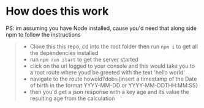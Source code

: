 # How does this work

PS: im assuming you have Node installed, cause you'd need that along side npm to follow the instructions

> - Clone this this repo, cd into the root folder then run `npm i` to get all the dependencies installed
> - run `npm run start` to get the server started
> - click on the url logged to your console and this would take you to a root route where youd be greeted with the text 'hello world'
> - navigate to the route howold?dob={insert a timestamp of the Date of birth in the format YYYY-MM-DD or YYYY-MM-DDTHH:MM:SS}
> - then you'd get a json response with a key age and its value the resulting age from the calculation
